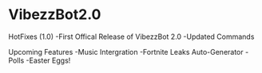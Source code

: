 # VibezzBot2.0

HotFixes (1.0)
-First Offical Release of VibezzBot 2.0
-Updated Commands


Upcoming Features
-Music Intergration
-Fortnite Leaks Auto-Generator
-Polls
-Easter Eggs!
